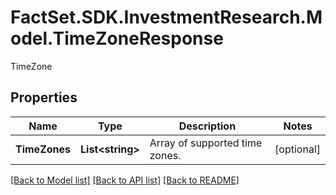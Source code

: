 # FactSet.SDK.InvestmentResearch.Model.TimeZoneResponse
TimeZone

## Properties

Name | Type | Description | Notes
------------ | ------------- | ------------- | -------------
**TimeZones** | **List&lt;string&gt;** | Array of supported time zones. | [optional] 

[[Back to Model list]](../README.md#documentation-for-models) [[Back to API list]](../README.md#documentation-for-api-endpoints) [[Back to README]](../README.md)

